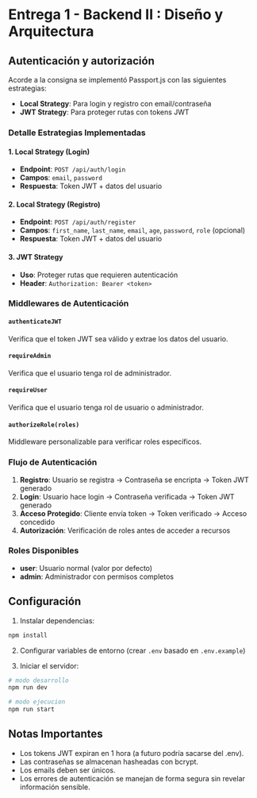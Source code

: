 # Entrega 1 - Backend II : Diseño y Arquitectura

## Autenticación y autorización

Acorde a la consigna se implementó Passport.js con las siguientes estrategias:

- **Local Strategy**: Para login y registro con email/contraseña
- **JWT Strategy**: Para proteger rutas con tokens JWT

### Detalle Estrategias Implementadas

#### 1. **Local Strategy (Login)**

- **Endpoint**: `POST /api/auth/login`
- **Campos**: `email`, `password`
- **Respuesta**: Token JWT + datos del usuario

#### 2. **Local Strategy (Registro)**

- **Endpoint**: `POST /api/auth/register`
- **Campos**: `first_name`, `last_name`, `email`, `age`, `password`, `role` (opcional)
- **Respuesta**: Token JWT + datos del usuario

#### 3. **JWT Strategy**

- **Uso**: Proteger rutas que requieren autenticación
- **Header**: `Authorization: Bearer <token>`

### Middlewares de Autenticación

#### `authenticateJWT`

Verifica que el token JWT sea válido y extrae los datos del usuario.

#### `requireAdmin`

Verifica que el usuario tenga rol de administrador.

#### `requireUser`

Verifica que el usuario tenga rol de usuario o administrador.

#### `authorizeRole(roles)`

Middleware personalizable para verificar roles específicos.

### Flujo de Autenticación

1. **Registro**: Usuario se registra → Contraseña se encripta → Token JWT generado
2. **Login**: Usuario hace login → Contraseña verificada → Token JWT generado
3. **Acceso Protegido**: Cliente envía token → Token verificado → Acceso concedido
4. **Autorización**: Verificación de roles antes de acceder a recursos

### Roles Disponibles

- **user**: Usuario normal (valor por defecto)
- **admin**: Administrador con permisos completos

## Configuración

1. Instalar dependencias:

```bash
npm install
```

2. Configurar variables de entorno (crear `.env` basado en `.env.example`)

3. Iniciar el servidor:

```bash
# modo desarrollo
npm run dev

# modo ejecucion
npm run start
```

## Notas Importantes

- Los tokens JWT expiran en 1 hora (a futuro podría sacarse del .env).
- Las contraseñas se almacenan hasheadas con bcrypt.
- Los emails deben ser únicos.
- Los errores de autenticación se manejan de forma segura sin revelar información sensible.
